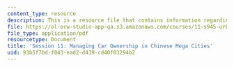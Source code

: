 ```yaml
---
content_type: resource
description: This is a resource file that contains information regarding session 11.
file: https://ol-ocw-studio-app-qa.s3.amazonaws.com/courses/11-s945-urbanizing-china-a-reflective-dialogue-fall-2013/93b5f7bdf043ead2d439cd40f03294b2_MIT11_S945F13_Session11.pdf
file_type: application/pdf
resourcetype: Document
title: 'Session 11: Managing Car Ownership in Chinese Mega Cities'
uid: 93b5f7bd-f043-ead2-d439-cd40f03294b2
---
```

